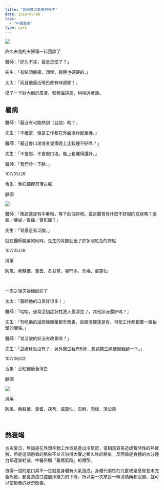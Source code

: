 ```yaml
---
title: "暑病兼口氣重的先生"
date: 2018-06-08
tags: 
  - "中醫醫案"
type: post
---
```


![](/images/uploads/summer-2495038_1280-300x200.jpg)

許久未見的夫婦倆一起回診了

醫師：「好久不見，最近怎麼了？」

先生：「有點頭脹痛、頭暈，肩膀也硬硬的。」

太太：「而且他最近嘴巴都有味道耶！」

摸了一下肘內側的皮膚，較體溫還高，稍稍透著熱。

## 暑病

醫師：「最近有可能熱到〈台語〉嗎？」

先生：「不確定，但是工作都在外面操作起重機。」

醫師：「最近會口渴或者覺得晚上比較睡不好嗎？」

先生：「不會耶，不會很口渴，晚上也睡得還好。」

醫師：「我們診一下脈。」

107/05/26

舌象：舌紅細瘦苔薄白膩

脈圖

![](/images/uploads/1012660526-1-300x212.png)

醫師：「應該還是有中暑哦，等下刮個痧吧。最近腸胃有什麼不舒服的症狀嗎？脹氣／便祕／胃痛／胃犯酸？」

先生：「胃最近有泛酸。」

就在醫師開藥的同時，先生的背部刮出了許多暗紅色的痧點

107/05/26

用藥

防風、紫蘇葉、黃耆、炙甘草、麥門冬、烏梅、威靈仙

 

一周之後夫婦倆回診了

太太：「醫師他的口臭好很多！」

醫師：「哈哈，通常這個症狀枕邊人最清楚了。其他狀況還好嗎？」

先生：「有吃藥的話頭痛頭暈都有改善，肩頸僵硬還是有，可能工作都都要一直抬頭的關係。」

醫師：「胃泛酸的狀況有改善嗎？」

先生：「這禮拜就沒有了，另外醫生我有B肝，想請醫生順便幫我顧一下。」

107/06/02

舌象：舌紅細瘦苔薄白

脈圖

![](/images/uploads/1012660602-300x212.png)

用藥

防風、紫蘇葉、黃耆、茯苓、威靈仙、石斛、肉桂、蒲公英

 

## 熱衰竭

炎炎夏日，無論是在外頭辛勤工作或是進出冷氣房，當相當容易造成暫時性的熱疲勞，但是這個患者的脈象不並非洪滑大實之類火性的脈象，反而像是身體的水分體力都逐漸耗散，中醫俗稱「暑傷氣陰」的類型。

值得一提的是口臭不一定就是身體有火氣造成，身體代償性的亢奮或是感冒並未完全痊癒，都會造成口腔自淨能力的下降，所以第一次來診一味清熱藥都沒開，就可以使患者的狀況改善。
